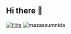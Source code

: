 ## Hi there 👋

<!--
**jongw306/jongw306** is a ✨ _special_ ✨ repository because its `README.md` (this file) appears on your GitHub profile.

Here are some ideas to get you started:

- 🔭 I’m currently working on ...
- 🌱 I’m currently learning ...
- 👯 I’m looking to collaborate on ...
- 🤔 I’m looking for help with ...
- 💬 Ask me about ...
- 📫 How to reach me: ...
- 😄 Pronouns: ...
- ⚡ Fun fact: ...
-->
[![Hits](https://hits.seeyoufarm.com/api/count/incr/badge.svg?url=https%3A%2F%2Fgithub.com%2Fjongw306%2Fawesome-project&count_bg=%230D1821&title_bg=%237E4AC4&icon=sourcegraph.svg&icon_color=%230A090B&title=hits&edge_flat=false)](https://hits.seeyoufarm.com)
![mazassumnida](https://github.com/mazassumnida/mazassumnida/workflows/mazassumnida/badge.svg)



